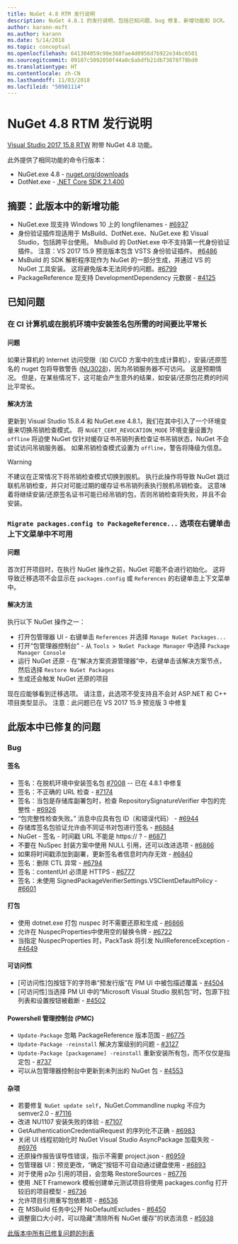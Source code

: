 ```yaml
---
title: NuGet 4.8 RTM 发行说明
description: NuGet 4.8.1 的发行说明，包括已知问题、bug 修复、新增功能和 DCR。
author: karann-msft
ms.author: karann
ms.date: 5/14/2018
ms.topic: conceptual
ms.openlocfilehash: 641304059c90e360fae4d0956d7b922e34bc6501
ms.sourcegitcommit: 09107c5092050f44a0c6abdfb21db73878f78bd0
ms.translationtype: HT
ms.contentlocale: zh-CN
ms.lasthandoff: 11/03/2018
ms.locfileid: "50981114"
---
```

# <a name="nuget-48-rtm-release-notes"></a>NuGet 4.8 RTM 发行说明

[Visual Studio 2017 15.8 RTW](https://www.visualstudio.com/news/releasenotes/vs2017-relnotes) 附带 NuGet 4.8 功能。


此外提供了相同功能的命令行版本：
* NuGet.exe 4.8 - [nuget.org/downloads](https://nuget.org/downloads)
* DotNet.exe - [.NET Core SDK 2.1.400](https://www.microsoft.com/net/download/visual-studio-sdks)


## <a name="summary-whats-new-in-this-release"></a>摘要：此版本中的新增功能
* NuGet.exe 现支持 Windows 10 上的 longfilenames - [#6937](https://github.com/NuGet/Home/issues/6937)
* 身份验证插件现适用于 MsBuild、DotNet.exe、NuGet.exe 和 Visual Studio，包括跨平台使用。 MsBuild 的 DotNet.exe 中不支持第一代身份验证插件。 注意：VS 2017 15.9 预览版本包含 VSTS 身份验证插件。 [#6486](https://github.com/NuGet/Home/issues/6486)
* MsBuild 的 SDK 解析程序现作为 NuGet 的一部分生成，并通过 VS 的 NuGet 工具安装。 这将避免版本无法同步的问题。[#6799](https://github.com/NuGet/Home/issues/6799)
* PackageReference 现支持 DevelopmentDependency 元数据 - [#4125](https://github.com/NuGet/Home/issues/4125)

## <a name="known-issues"></a>已知问题
### <a name="installing-signed-packages-on-a-ci-machine-or-in-an-offline-environment-takes-longer-than-usual"></a>在 CI 计算机或在脱机环境中安装签名包所需的时间要比平常长

#### <a name="issue"></a>问题
如果计算机的 Internet 访问受限（如 CI/CD 方案中的生成计算机），安装/还原签名的 nuget 包将导致警告 ([NU3028](https://docs.microsoft.com/en-us/nuget/reference/errors-and-warnings/nu3028))，因为吊销服务器不可访问。 这是预期情况。 但是，在某些情况下，这可能会产生意外的结果，如安装/还原包花费的时间比平常长。

#### <a name="workaround"></a>解决方法
更新到 Visual Studio 15.8.4 和 NuGet.exe 4.8.1，我们在其中引入了一个环境变量来切换吊销检查模式。
将 `NUGET_CERT_REVOCATION_MODE` 环境变量设置为 `offline` 将迫使 NuGet 仅针对缓存证书吊销列表检查证书吊销状态，NuGet 不会尝试访问吊销服务器。 如果吊销检查模式设置为 `offline`，警告将降级为信息。

> [!Warning]
> 不建议在正常情况下将吊销检查模式切换到脱机。 执行此操作将导致 NuGet 跳过联机吊销检查，并只对可能过期的缓存证书吊销列表执行脱机吊销检查。 这意味着将继续安装/还原签名证书可能已经吊销的包，否则吊销检查将失败，并且不会安装。

### <a name="the-migrate-packagesconfig-to-packagereference-option-is-not-available-in-the-right-click-context-menu"></a>`Migrate packages.config to PackageReference...` 选项在右键单击上下文菜单中不可用

#### <a name="issue"></a>问题

首次打开项目时，在执行 NuGet 操作之前，NuGet 可能不会进行初始化。 这将导致迁移选项不会显示在 `packages.config` 或 `References` 的右键单击上下文菜单中。

#### <a name="workaround"></a>解决方法

执行以下 NuGet 操作之一：
* 打开包管理器 UI - 右键单击 `References` 并选择 `Manage NuGet Packages...`
* 打开“包管理器控制台” - 从 `Tools > NuGet Package Manager` 中选择 `Package Manager Console`
* 运行 NuGet 还原 - 在“解决方案资源管理器”中，右键单击该解决方案节点，然后选择 `Restore NuGet Packages`
* 生成还会触发 NuGet 还原的项目

现在应能够看到迁移选项。 请注意，此选项不受支持且不会对 ASP.NET 和 C++ 项目类型显示。
注意：此问题已在 VS 2017 15.9 预览版 3 中修复

## <a name="issues-fixed-in-this-release"></a>此版本中已修复的问题

### <a name="bugs"></a>Bug
#### <a name="signing"></a>签名
* 签名：在脱机环境中安装签名包 [#7008](https://github.com/NuGet/Home/issues/7008) -- 已在 4.8.1 中修复
* 签名：不正确的 URL 检查 - [#7174](https://github.com/NuGet/Home/issues/7174)
* 签名：当包是存储库副署包时，检查 RepositorySignatureVerifier 中包的完整性 - [#6926](https://github.com/NuGet/Home/issues/6926)
* “包完整性检查失败。” 消息中应具有包 ID（和错误代码） - [#6944](https://github.com/NuGet/Home/issues/6944)
* 存储库签名包验证允许由不同证书对包进行签名 - [#6884](https://github.com/NuGet/Home/issues/6884)
* NuGet - 签名 - 时间戳 URL 不能是 https:// ? - [#6871](https://github.com/NuGet/Home/issues/6871)
* 不要在 NuSpec 封装方案中使用 NULL 引用，还可以改进选项 - [#6866](https://github.com/NuGet/Home/issues/6866)
* 如果将时间戳添加到副署，更新签名者信息时内存无效 - [#6840](https://github.com/NuGet/Home/issues/6840)
* 签名：删除 CTL 异常 - [#6794](https://github.com/NuGet/Home/issues/6794)
* 签名：contentUrl 必须是 HTTPS - [#6777](https://github.com/NuGet/Home/issues/6777)
* 签名：未使用 SignedPackageVerifierSettings.VSClientDefaultPolicy - [#6601](https://github.com/NuGet/Home/issues/6601)


#### <a name="pack"></a>打包
* 使用 dotnet.exe 打包 nuspec 时不需要还原和生成 - [#6866](https://github.com/NuGet/Home/issues/6866)
* 允许在 NuspecProperties中使用空的替换令牌 - [#6722](https://github.com/NuGet/Home/issues/6722)
* 当指定 NuspecProperties 时，PackTask 将引发 NullReferenceException - [#4649](https://github.com/NuGet/Home/issues/4649)

#### <a name="accessibility"></a>可访问性
* [可访问性]包按钮下的字符串“预发行版”在 PM UI 中被包描述覆盖 - [#4504](https://github.com/NuGet/Home/issues/4504)
* [可访问性]当选择 PM UI 中的“Microsoft Visual Studio 脱机包”时，包源下拉列表和设置按钮被截断 - [#4502](https://github.com/NuGet/Home/issues/4502)

#### <a name="powershell-management-console-pmc"></a>Powershell 管理控制台 (PMC)
* `Update-Package` 忽略 PackageReference 版本范围 - [#6775](https://github.com/NuGet/Home/issues/6775)
* `Update-Package -reinstall` 解决方案级别的问题 - [#3127](https://github.com/NuGet/Home/issues/3127)
* `Update-Package [packagename] -reinstall` 重新安装所有包，而不仅仅是指定包 - [#737](https://github.com/NuGet/Home/issues/737)
* 可以从包管理器控制台中更新到未列出的 NuGet 包 - [#4553](https://github.com/NuGet/Home/issues/4553)

#### <a name="misc"></a>杂项
* 若要修复 `NuGet update self`，NuGet.Commandline nupkg 不应为 semver2.0 - [#7116](https://github.com/NuGet/Home/issues/7116)
* 改进 NU1107 安装失败的体验 - [#7107](https://github.com/NuGet/Home/issues/7107)
* GetAuthenticationCredentialRequest 的序列化不正确 - [#6983](https://github.com/NuGet/Home/issues/6983)
* 关闭 UI 线程初始化时 NuGet Visual Studio AsyncPackage 加载失败 - [#6976](https://github.com/NuGet/Home/issues/6976)
* 还原操作报告误导性错误，指示不需要 project.json - [#6959](https://github.com/NuGet/Home/issues/6959)
* 包管理器 UI：预览更改，“确定”按钮不可自动通过键盘使用 - [#6893](https://github.com/NuGet/Home/issues/6893)
* 对于使用 p2p 引用的项目，会忽略 RestoreSources - [#6776](https://github.com/NuGet/Home/issues/6776)
* 使用 .NET Framework 模板创建单元测试项目将使用 packages.config 打开较旧的项目模型 - [#6736](https://github.com/NuGet/Home/issues/6736)
* 允许项目引用重写包依赖项 - [#6536](https://github.com/NuGet/Home/issues/6536)
* 在 MSBuild 任务中公开 NoDefaultExcludes - [#6450](https://github.com/NuGet/Home/issues/6450)
* 调整窗口大小时，可以隐藏“清除所有 NuGet 缓存”的状态消息 - [#5938](https://github.com/NuGet/Home/issues/5938)


[此版本中所有已修复问题的列表](https://github.com/NuGet/Home/issues?q=is%3Aissue+is%3Aclosed+milestone%3A%224.8")
